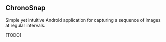 ## ChronoSnap

Simple yet intuitive Android application for capturing a sequence of images at regular intervals.

[TODO]
